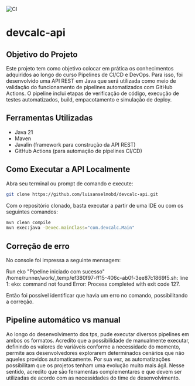 ![CI](https://github.com/luisanselmobd/devcalc-api/actions/workflows/ci.yml/badge.svg)

# devcalc-api

## Objetivo do Projeto

Este projeto tem como objetivo colocar em prática os conhecimentos adquiridos ao longo do curso Pipelines de CI/CD e DevOps. Para isso, foi desenvolvido uma API REST em Java que será utilizada como meio de validação do funcionamento de pipelines automatizados com GitHub Actions. O pipeline inclui etapas de verificação de código, execução de testes automatizados, build, empacotamento e simulação de deploy.

## Ferramentas Utilizadas

- Java 21  
- Maven  
- Javalin (framework para construção da API REST)  
- GitHub Actions (para automação de pipelines CI/CD)

## Como Executar a API Localmente

Abra seu terminal ou prompt de comando e execute:

```bash
git clone https://github.com/luisanselmobd/devcalc-api.git
```

Com o repositório clonado, basta executar a partir de uma IDE ou com os seguintes comandos:

```bash
mvn clean compile
mvn exec:java -Dexec.mainClass="com.devcalc.Main"
```

## Correção de erro

No console foi impressa a seguinte mensagem: 

Run eko "Pipeline iniciado com sucesso"
/home/runner/work/_temp/ef380f97-ff15-406c-ab0f-3ee87c1869f5.sh: line 1: eko: command not found
Error: Process completed with exit code 127.

Então foi possível identificar que havia um erro no comando, possibilitando a correção.


## Pipeline automático vs manual

Ao longo do desenvolvimento dos tps, pude executar diversos pipelines em ambos os formatos. Acredito que a possibilidade de manualmente executar, definindo os valores de variáveis conforme a necessidade do momento, permite aos desenvolvedores explorarem determinados cenários que não aqueles providos automaticamente. Por sua vez, as automatizações possibilitam que os projetos tenham uma evolução muito mais ágil. Nesse sentido, acredito que são ferramentas complementares e que devem ser utilizadas de acordo com as necessidades do time de desenvolvimento.
